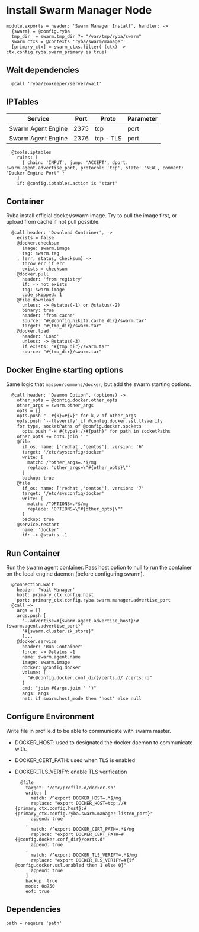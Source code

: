 
# Install Swarm Manager Node
    
    module.exports = header: 'Swarm Manager Install', handler: ->
      {swarm} = @config.ryba
      tmp_dir  = swarm.tmp_dir ?= "/var/tmp/ryba/swarm"
      swarm_ctxs = @contexts 'ryba/swarm/manager'
      [primary_ctx] = swarm_ctxs.filter( (ctx) -> ctx.config.ryba.swarm_primary is true)

## Wait dependencies

      @call 'ryba/zookeeper/server/wait'

## IPTables

| Service               | Port  | Proto       | Parameter          |
|-----------------------|-------|-------------|--------------------|
| Swarm Agent Engine    | 2375  | tcp         | port               |
| Swarm Agent Engine    | 2376  | tcp - TLS   | port               |
  
      @tools.iptables
        rules: [
          { chain: 'INPUT', jump: 'ACCEPT', dport: swarm.agent.advertise_port, protocol: 'tcp', state: 'NEW', comment: "Docker Engine Port" }
        ]
        if: @config.iptables.action is 'start'

## Container
Ryba install official docker/swarm image.
Try to pull the image first, or upload from cache if not pull possible.

      @call header: 'Download Container', ->
        exists = false
        @docker.checksum
          image: swarm.image
          tag: swarm.tag
        , (err, status, checksum) ->
          throw err if err
          exists = checksum
        @docker.pull
          header: 'from registry'
          if: -> not exists
          tag: swarm.image
          code_skipped: 1
        @file.download
          unless: -> @status(-1) or @status(-2)
          binary: true
          header: 'from cache'
          source: "#{@config.nikita.cache_dir}/swarm.tar"
          target: "#{tmp_dir}/swarm.tar"
        @docker.load
          header: 'Load'
          unless: -> @status(-3)
          if_exists: "#{tmp_dir}/swarm.tar"
          source: "#{tmp_dir}/swarm.tar"

## Docker Engine starting options
Same logic that `masson/commons/docker`, but add the swarm starting options.

      @call header: 'Daemon Option', (options) ->
        other_opts = @config.docker.other_opts
        other_args = swarm.other_args
        opts = []
        opts.push "--#{k}=#{v}" for k,v of other_args
        opts.push '--tlsverify' if @config.docker.ssl.tlsverify
        for type, socketPaths of @config.docker.sockets
          opts.push "-H #{type}://#{path}" for path in socketPaths
        other_opts += opts.join ' '
        @file
          if_os: name: ['redhat','centos'], version: '6'
          target: '/etc/sysconfig/docker'
          write: [
            match: /^other_args=.*$/mg
            replace: "other_args=\"#{other_opts}\"" 
          ]
          backup: true
        @file
          if_os: name: ['redhat','centos'], version: '7'
          target: '/etc/sysconfig/docker'
          write: [
            match: /^OPTIONS=.*$/mg
            replace: "OPTIONS=\"#{other_opts}\""
          ]
          backup: true
        @service.restart
          name: 'docker'
          if: -> @status -1

## Run Container
Run the swarm agent container. Pass host option to null to run the container
on the local engine daemon (before configuring swarm).

      @connection.wait
        header: 'Wait Manager'
        host: primary_ctx.config.host
        port: primary_ctx.config.ryba.swarm.manager.advertise_port
      @call =>
        args = []
        args.push [
          "--advertise=#{swarm.agent.advertise_host}:#{swarm.agent.advertise_port}"
          "#{swarm.cluster.zk_store}"
          ]...
        @docker.service
          header: 'Run Container'
          force: -> @status -1
          name: swarm.agent.name
          image: swarm.image
          docker: @config.docker
          volume: [
            "#{@config.docker.conf_dir}/certs.d/:/certs:ro"
          ]
          cmd: "join #{args.join ' '}"
          args: args
          net: if swarm.host_mode then 'host' else null

## Configure Environment
Write file in profile.d to be able to communicate with swarm master. 
- DOCKER_HOST: used to designated the docker daemon to communicate with.
- DOCKER_CERT_PATH: used when TLS is enabled
- DOCKER_TLS_VERIFY: enable TLS verification

        @file
          target: '/etc/profile.d/docker.sh'
          write: [
            match: /^export DOCKER_HOST=.*$/mg
            replace: "export DOCKER_HOST=tcp://#{primary_ctx.config.host}:#{primary_ctx.config.ryba.swarm.manager.listen_port}"
            append: true
          ,
            match: /^export DOCKER_CERT_PATH=.*$/mg
            replace: "export DOCKER_CERT_PATH=#{@config.docker.conf_dir}/certs.d"
            append: true
          ,
            match: /^export DOCKER_TLS_VERIFY=.*$/mg
            replace: "export DOCKER_TLS_VERIFY=#{if @config.docker.ssl.enabled then 1 else 0}"
            append: true
          ]
          backup: true
          mode: 0o750
          eof: true

## Dependencies
    
    path = require 'path'
